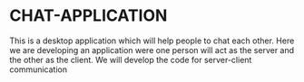 # CHAT-APPLICATION
This is a desktop application which will help people to chat each other. Here we are developing an application were one person will act as the server and the other as the client. We will develop the code for server-client communication
